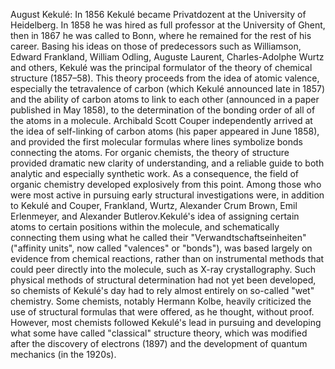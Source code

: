 August Kekulé: In 1856 Kekulé became Privatdozent at the University of Heidelberg.  In 1858 he was hired as full professor at the University of Ghent, then in 1867 he was called to Bonn, where he remained for the rest of his career.  Basing his ideas on those of predecessors such as Williamson, Edward Frankland, William Odling, Auguste Laurent, Charles-Adolphe Wurtz and others, Kekulé was the principal formulator of the theory of chemical structure (1857–58). This theory proceeds from the idea of atomic valence, especially the tetravalence of carbon (which Kekulé announced late in 1857) and the ability of carbon atoms to link to each other (announced in a paper published in May 1858), to the determination of the bonding order of all of the atoms in a molecule. Archibald Scott Couper independently arrived at the idea of self-linking of carbon atoms (his paper appeared in June 1858), and provided the first molecular formulas where lines symbolize bonds connecting the atoms. For organic chemists, the theory of structure provided dramatic new clarity of understanding, and a reliable guide to both analytic and especially synthetic work. As a consequence, the field of organic chemistry developed explosively from this point. Among those who were most active in pursuing early structural investigations were, in addition to Kekulé and Couper, Frankland, Wurtz, Alexander Crum Brown, Emil Erlenmeyer, and Alexander Butlerov.Kekulé's idea of assigning certain atoms to certain positions within the molecule, and schematically connecting them using what he called their "Verwandtschaftseinheiten" ("affinity units", now called "valences" or "bonds"), was based largely on evidence from chemical reactions, rather than on instrumental methods that could peer directly into the molecule, such as X-ray crystallography.  Such physical methods of structural determination had not yet been developed, so chemists of Kekulé's day had to rely almost entirely on so-called "wet" chemistry. Some chemists, notably Hermann Kolbe, heavily criticized the use of structural formulas that were offered, as he thought, without proof.   However, most chemists followed Kekulé's lead in pursuing and developing what some have called "classical" structure theory, which was modified after the discovery of electrons (1897) and the development of quantum mechanics (in the 1920s).
